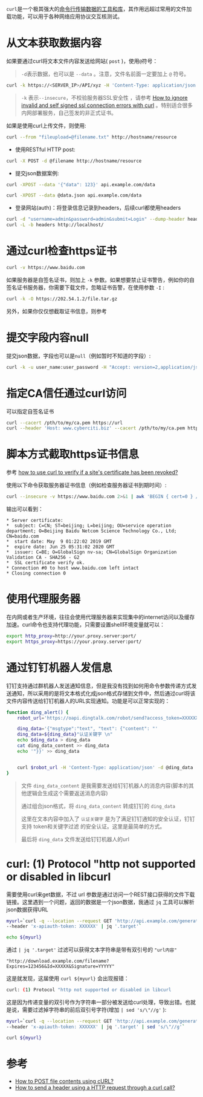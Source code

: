 `curl`是一个极其强大的[命令行传输数据的工具和库](https://curl.haxx.se/)，其作用远超过常用的文件加载功能，可以用于各种网络应用协议交互核测试。

# 从文本获取数据内容

如果要通过curl将文本文件内容发送给网站( ``post`` )，使用`@`符号：

> `-d`表示数据，也可以是 ``--data`` 。注意，文件名前面一定要加上 `@` 符号。

```bash
curl -k https://<SERVER_IP>/API/xyz -H 'Content-Type: application/json' -d @/var/log/example.log
```

> `-k` 表示`--insecure`，不校验服务器SSL安全性 ，请参考 [How to ignore invalid and self signed ssl connection errors with curl](https://www.cyberciti.biz/faq/how-to-curl-ignore-ssl-certificate-warnings-command-option/) 。特别适合很多内网部署服务，自己签发的非正式证书。

如果是使用curl上传文件，则使用:

```bash
curl --from "fileupload=@filename.txt" http://hostname/resource
```

* 使用RESTful HTTP post:

```bash
curl -X POST -d @filename http://hostname/resource
```

* 提交json数据案例:

```bash
curl -XPOST --data '{"data": 123}' api.example.com/data
```

```bash
curl -XPOST --data @data.json api.example.com/data
```

* 登录网站(auth)：将登录信息记录到headers，后续curl都使用headers

```bash
curl -d "username=admin&password=admin&submit=Login" --dump-header headers http://localhost/Login
curl -L -b headers http://localhost/
```

# 通过curl检查https证书

```bash
curl -v https://www.baidu.com
```

如果服务器是自签名证书，则加上 `-k` 参数。如果想要禁止证书警告，例如你的自签名证书服务器，你需要下载文件，忽略证书告警，在使用参数 `-I` :

```bash
curl -k -O https://202.54.1.2/file.tar.gz
```

另外，如果你仅仅想截取证书信息，则参考 

# 提交字段内容null

提交json数据，字段也可以是`null`（例如暂时不知道的字段）:

```bash
curl -k -u user_name:user_password -H "Accept: version=2,application/json" -H "Content-Type: application/json" -X POST -d '{"name": "tom", "phone": null, "address": "x road, y room", "crash_time": "2018-07-26 06:48:02"}' http://myapp.com/api/contact/
```

# 指定CA信任通过curl访问

可以指定自签名证书

```bash
curl --cacert /pth/to/my/ca.pem https://url
curl --header 'Host: www.cyberciti.biz' --cacert /pth/to/my/ca.pem https://207.5.1.10/nixcraft.tar.gz
```

# 脚本方式截取https证书信息

参考 [how to use curl to verify if a site's certificate has been revoked?](https://superuser.com/questions/742393/how-to-use-curl-to-verify-if-a-sites-certificate-has-been-revoked)

使用以下命令获取服务器证书信息（例如检查服务器证书到期时间）:

```bash
curl --insecure -v https://www.baidu.com 2>&1 | awk 'BEGIN { cert=0 } /^\* Server certificate:/ { cert=1 } /^\*/ { if (cert) print }'
```

输出可以看到：

```
* Server certificate:
*  subject: C=CN; ST=beijing; L=beijing; OU=service operation department; O=Beijing Baidu Netcom Science Technology Co., Ltd; CN=baidu.com
*  start date: May  9 01:22:02 2019 GMT
*  expire date: Jun 25 05:31:02 2020 GMT
*  issuer: C=BE; O=GlobalSign nv-sa; CN=GlobalSign Organization Validation CA - SHA256 - G2
*  SSL certificate verify ok.
* Connection #0 to host www.baidu.com left intact
* Closing connection 0
```

# 使用代理服务器

在内网或者生产环境，往往会使用代理服务器来实现集中的internet访问以及缓存加速。curl命令也支持代理功能，只需要设置shell环境变量就可以：

```bash
export http_proxy=http://your.proxy.server:port/
export https_proxy=https://your.proxy.server:port/
```

# 通过钉钉机器人发信息

钉钉支持通过群机器人发送通知信息，但是我没有找到如何用命令参数传递方式发送通知，所以采用的是将文本格式化成json格式存储到文件中，然后通过curl将该文件内容传送给钉钉机器人的URL实现通知。功能是可以正常实现的：

```bash
function ding_alert() {
    robot_url='https://oapi.dingtalk.com/robot/send?access_token=XXXXXXXXXXXXXX'

    ding_data='{"msgtype":"text", "text": {"content": "'
    ding_data=${ding_data}"认证关键字 \n"
    echo $ding_data > ding_data
    cat ding_data_content >> ding_data
    echo '"}}' >> ding_data


    curl $robot_url -H 'Content-Type: application/json' -d @ding_data
}
```

> 文件 `ding_data_content` 是我需要发送给钉钉机器人的消息内容(脚本的其他逻辑会生成这个需要返送消息内容)
> 
> 通过组合json格式，将 `ding_data_content` 转成钉钉的 `ding_data` 
> 
>  这里在文本内容中加入了 `认证关键字` 是为了满足钉钉通知的安全认证，钉钉支持 token和关键字过滤 的安全认证。这里是最简单的方式。
>
> 最后将 `ding_data` 文件发送给钉钉机器人的url

# curl: (1) Protocol "http not supported or disabled in libcurl

需要使用curl来get数据，不过 url 参数是通过访问一个REST接口获得的文件下载链接。这里遇到一个问题，返回的数据是一个json数据，我通过 `jq` 工具可以解析json数据获得URL

```bash
myurl=`curl -q --location --request GET 'http://api.example.com/generatePresignedUrl.json?key=filename' \
--header 'x-apiauth-token: XXXXXX' | jq '.target'`

echo ${myurl}
```

通过 `| jq '.target'` 过滤可以获得文本字符串是带有双引号的 `"url内容"` 

```
"http://download.example.com/filename?Expires=123456&Id=XXXXX&Signature=YYYYY"
```


这是就发现，这届使用 `curl ${myurl}` 会出现报错：

```bash
curl: (1) Protocol "http not supported or disabled in libcurl
```

这是因为传递变量的双引号作为字符串一部分被发送给curl处理，导致出错。也就是说，需要过滤掉字符串的前后双引号字符(增加 `| sed 's/\"//g'` ):

```bash
myurl=`curl -q --location --request GET 'http://api.example.com/generatePresignedUrl.json?key=filename' \
--header 'x-apiauth-token: XXXXXX' | jq '.target' | sed 's/\"//g'`

curl ${myurl}
```

# 参考

* [How to POST file contents using cURL?](https://superuser.com/questions/1054742/how-to-post-file-contents-using-curl)
* [How to send a header using a HTTP request through a curl call?](https://stackoverflow.com/questions/356705/how-to-send-a-header-using-a-http-request-through-a-curl-call)
